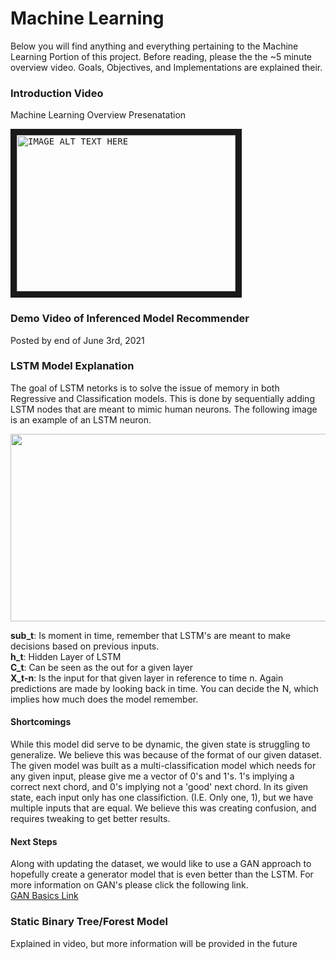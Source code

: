 # Machine Learning

Below you will find anything and everything pertaining to the Machine Learning Portion of this project. Before reading, please the the ~5 minute overview video. Goals, Objectives,
and Implementations are explained their.  


### Introduction Video

Machine Learning Overview Presenatation  
<pre>
<a href="https://youtu.be/zTTHPHJ2c48" target="_blank"><img src="http://img.youtube.com/vi/zTTHPHJ2c48/0.jpg"
alt="IMAGE ALT TEXT HERE" width="350" height="250" border="10" /></a>
</pre>

### Demo Video of Inferenced Model Recommender

Posted by end of June 3rd, 2021  


### LSTM Model Explanation

The goal of LSTM netorks is to solve the issue of memory in both Regressive and Classification models. This is done by sequentially adding LSTM nodes that are meant to mimic human neurons. The following image is an example of an LSTM neuron.

<p align="center">
  <img width="800" height="300" src="https://cdn.analyticsvidhya.com/wp-content/uploads/2017/12/10131302/13.png">
</p>
<strong>sub_t</strong>: Is moment in time, remember that LSTM's are meant to make decisions based on previous inputs.<br>
<strong>h_t</strong>: Hidden Layer of LSTM<br>
<strong>C_t</strong>: Can be seen as the out for a given layer<br>
<strong>X_t-n</strong>: Is the input for that given layer in reference to time n. Again predictions are made by looking back in time. You can decide the N, which implies
 how much does the model  remember.<br>
 
 #### <strong>Shortcomings</strong><br>
 While this model did serve to be dynamic, the given state is struggling to generalize. We believe this was because of the format of our given dataset. The given model was built as a multi-classification model which needs for any given input, please give me a vector of 0's and 1's. 1's implying a correct next chord, and 0's implying not a 'good' next chord. In its given state, each input only has one classifiction. (I.E. Only one, 1), but we have multiple inputs that are equal. We believe this was creating confusion, and requires tweaking to get better results.
 
 #### <strong>Next Steps</strong><br>
 Along with updating the dataset, we would like to use a GAN approach to hopefully create a generator model that is even better than the LSTM. For more information on GAN's please click the following link.<br>
<a href="https://wiki.pathmind.com/generative-adversarial-network-gan#:~:text=Generative%20adversarial%20networks%20(GANs)%20are,video%20generation%20and%20voice%20generation.">GAN Basics Link</a>

### Static Binary Tree/Forest Model

Explained in video, but more information will be provided in the future  

